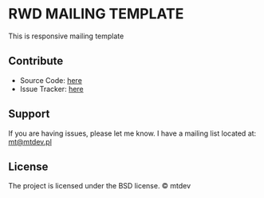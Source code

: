 # RWD MAILING TEMPLATE

This is responsive mailing template



## Contribute

- Source Code: [here](https://github.com/mtyszko/rwd_mailing_template)
- Issue Tracker: [here](https://github.com/mtyszko/rwd_mailing_template/issues)


## Support

If you are having issues, please let me know.
I have a mailing list located at: mt@mtdev.pl

## License

The project is licensed under the BSD license. &copy; mtdev
